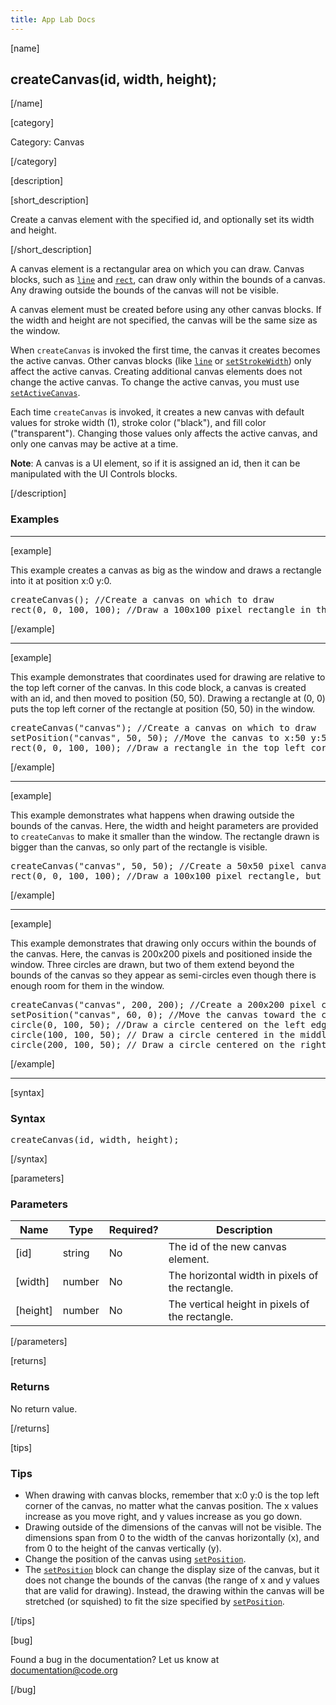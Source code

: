 ```yaml
---
title: App Lab Docs
---
```


[name]

## createCanvas(id, width, height);

[/name]


[category]

Category: Canvas

[/category]

[description]

[short_description]

Create a canvas element with the specified id, and optionally set its width and height.

[/short_description]

A canvas element is a rectangular area on which you can draw. Canvas blocks, such as [`line`](/applab/docs/line) and [`rect`](/applab/docs/rect), can draw only within the bounds of a canvas. Any drawing outside the bounds of the canvas will not be visible.

A canvas element must be created before using any other canvas blocks. If the width and height are not specified, the canvas will be the same size as the window.

When `createCanvas` is invoked the first time, the canvas it creates becomes the active canvas. Other canvas blocks (like [`line`](/applab/docs/line) or [`setStrokeWidth`](/applab/docs/setStrokeWidth)) only affect the active canvas. Creating additional canvas elements does not change the active canvas. To change the active canvas, you must use [`setActiveCanvas`](/applab/docs/setActiveCanvas).

Each time `createCanvas` is invoked, it creates a new canvas with default values for stroke width (1), stroke color ("black"), and fill color ("transparent"). Changing those values only affects the active canvas, and only one canvas may be active at a time.

**Note**: A canvas is a UI element, so if it is assigned an id, then it can be manipulated with the UI Controls blocks.

[/description]

### Examples
____________________________________________________

[example]

This example creates a canvas as big as the window and draws a rectangle into it at position x:0 y:0.

<pre>
createCanvas(); //Create a canvas on which to draw
rect(0, 0, 100, 100); //Draw a 100x100 pixel rectangle in the top left corner
</pre>

[/example]

____________________________________________________
[example]

This example demonstrates that coordinates used for drawing are relative to the top left corner of the canvas. In this code block, a canvas is created with an id, and then moved to position (50, 50). Drawing a rectangle at (0, 0) puts the top left corner of the rectangle at position (50, 50) in the window.

<pre>
createCanvas("canvas"); //Create a canvas on which to draw
setPosition("canvas", 50, 50); //Move the canvas to x:50 y:50 of the window
rect(0, 0, 100, 100); //Draw a rectangle in the top left corner of the canvas
</pre>


[/example]

____________________________________________________

[example]

This example demonstrates what happens when drawing outside the bounds of the canvas. Here, the width and height parameters are provided to `createCanvas` to make it smaller than the window. The rectangle drawn is bigger than the canvas, so only part of the rectangle is visible.

<pre>
createCanvas("canvas", 50, 50); //Create a 50x50 pixel canvas on which to draw
rect(0, 0, 100, 100); //Draw a 100x100 pixel rectangle, but only part of it is visible
</pre>


[/example]

____________________________________________________

[example]

This example demonstrates that drawing only occurs within the bounds of the canvas. Here, the canvas is 200x200 pixels and positioned inside the window. Three circles are drawn, but two of them extend beyond the bounds of the canvas so they appear as semi-circles even though there is enough room for them in the window.

<pre>
createCanvas("canvas", 200, 200); //Create a 200x200 pixel canvas on which to draw
setPosition("canvas", 60, 0); //Move the canvas toward the center of the window
circle(0, 100, 50); //Draw a circle centered on the left edge of the canvas
circle(100, 100, 50); // Draw a circle centered in the middle of the canvas
circle(200, 100, 50); // Draw a circle centered on the right edge of the canvas
</pre>

[/example]

____________________________________________________

[syntax]

### Syntax
<pre>
createCanvas(id, width, height);
</pre>

[/syntax]

[parameters]

### Parameters

| Name  | Type | Required? | Description |
|-----------------|------|-----------|-------------|
| [id] | string | No | The id of the new canvas element.  |
| [width] | number | No | The horizontal width in pixels of the rectangle.  |
| [height] | number | No | The vertical height in pixels of the rectangle.  |

[/parameters]

[returns]

### Returns
No return value.

[/returns]

[tips]

### Tips
- When drawing with canvas blocks, remember that x:0 y:0 is the top left corner of the canvas, no matter what the canvas position. The x values increase as you move right, and y values increase as you go down.
- Drawing outside of the dimensions of the canvas will not be visible. The dimensions span from 0 to the width of the canvas horizontally (x), and from 0 to the height of the canvas vertically (y).
- Change the position of the canvas using [`setPosition`](/applab/docs/setPosition).
- The [`setPosition`](/applab/docs/setPosition) block can change the display size of the canvas, but it does not change the bounds of the canvas (the range of x and y values that are valid for drawing). Instead, the drawing within the canvas will be stretched (or squished) to fit the size specified by [`setPosition`](/applab/docs/setPosition).

[/tips]

[bug]

Found a bug in the documentation? Let us know at documentation@code.org

[/bug]
